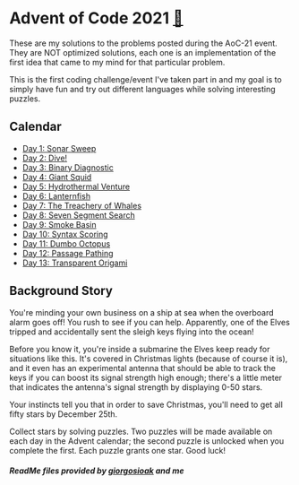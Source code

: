 # Advent of Code 2021 [🔗](https://adventofcode.com/2021/)

These are my solutions to the problems posted during the AoC-21 event.
They are NOT optimized solutions, each one is an implementation of the first idea
that came to my mind for that particular problem.

This is the first coding challenge/event I've taken part in and my goal
is to simply have fun and try out different languages while solving interesting puzzles.

## Calendar

* [Day 1: Sonar Sweep](Day%2001)
* [Day 2: Dive!](Day%2002)
* [Day 3: Binary Diagnostic](Day%2003)
* [Day 4: Giant Squid](Day%2004)
* [Day 5: Hydrothermal Venture](Day%2005)
* [Day 6: Lanternfish](Day%2006)
* [Day 7: The Treachery of Whales](Day%2007)
* [Day 8: Seven Segment Search](Day%2008)
* [Day 9: Smoke Basin](Day%2009)
* [Day 10: Syntax Scoring](Day%2010)
* [Day 11: Dumbo Octopus](Day%2011)
* [Day 12: Passage Pathing](Day%2012)
* [Day 13: Transparent Origami](Day%2013)



## Background Story

You're minding your own business on a ship at sea when the overboard alarm goes off! You rush to see if you can help. Apparently, one of the Elves tripped and accidentally sent the sleigh keys flying into the ocean!

Before you know it, you're inside a submarine the Elves keep ready for situations like this. It's covered in Christmas lights (because of course it is), and it even has an experimental antenna that should be able to track the keys if you can boost its signal strength high enough; there's a little meter that indicates the antenna's signal strength by displaying 0-50 stars.

Your instincts tell you that in order to save Christmas, you'll need to get all fifty stars by December 25th.

Collect stars by solving puzzles. Two puzzles will be made available on each day in the Advent calendar; the second puzzle is unlocked when you complete the first. Each puzzle grants one star. Good luck!

##### ReadMe files provided by [giorgosioak](https://github.com/giorgosioak) and me
